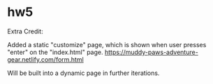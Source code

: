 # hw5

Extra Credit: 

Added a static "customize" page, which is shown when user presses "enter" on the "index.html" page. 
https://muddy-paws-adventure-gear.netlify.com/form.html

Will be built into a dynamic page in further iterations.

